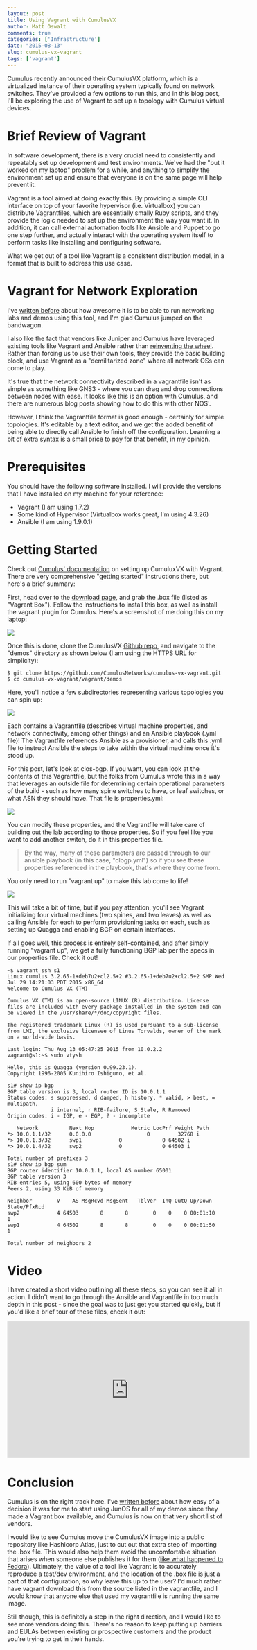 ```yaml
---
layout: post
title: Using Vagrant with CumulusVX
author: Matt Oswalt
comments: true
categories: ['Infrastructure']
date: "2015-08-13"
slug: cumulus-vx-vagrant
tags: ['vagrant']
---
```




Cumulus recently announced their CumulusVX platform, which is a virtualized instance of their operating system typically found on network switches. They've provided a few options to run this, and in this blog post, I'll be exploring the use of Vagrant to set up a topology with Cumulus virtual devices.

# Brief Review of Vagrant

In software development, there is a very crucial need to consistently and repeatably set up development and test environments. We've had the "but it worked on my laptop" problem for a while, and anything to simplify the environment set up and ensure that everyone is on the same page will help prevent it.

Vagrant is a tool aimed at doing exactly this. By providing a simple CLI interface on top of your favorite hypervisor (i.e. Virtualbox) you can distribute Vagrantfiles, which are essentially smally Ruby scripts, and they provide the logic needed to set up the environment the way you want it. In addition, it can call external automation tools like Ansible and Puppet to go one step further, and actually interact with the operating system itself to perform tasks like installing and configuring software.

What we get out of a tool like Vagrant is a consistent distribution model, in a format that is built to address this use case.

# Vagrant for Network Exploration

I've [written before](https://oswalt.dev/2015/03/go-go-gadget-networking-lab/) about how awesome it is to be able to run networking labs and demos using this tool, and I'm glad Cumulus jumped on the bandwagon.

I also like the fact that vendors like Juniper and Cumulus have leveraged existing tools like Vagrant and Ansible rather than [reinventing the wheel](http://virl.cisco.com/). Rather than forcing us to use their own tools, they provide the basic building block, and use Vagrant as a "demilitarized zone" where all network OSs can come to play.

It's true that the network connectivity described in a vagrantfile isn't as simple as something like GNS3 - where you can drag and drop connections between nodes with ease. It looks like this is an option with Cumulus, and there are numerous blog posts showing how to do this with other NOS'.

However, I think the Vagrantfile format is good enough - certainly for simple topologies. It's editable by a text editor, and we get the added benefit of being able to directly call Ansible to finish off the configuration. Learning a bit of extra syntax is a small price to pay for that benefit, in my opinion.

# Prerequisites

You should have the following software installed. I will provide the versions that I have installed on my machine for your reference:

- Vagrant (I am using 1.7.2)
- Some kind of Hypervisor (Virtualbox works great, I'm using 4.3.26)
- Ansible (I am using 1.9.0.1)

# Getting Started

Check out [Cumulus' documentation](http://docs.cumulusnetworks.com/display/VX/Using+Cumulus+VX+with+Vagrant) on setting up CumuluxVX with Vagrant. There are very comprehensive "getting started" instructions there, but here's a brief summary:

First, head over to the [download page](https://cumulusnetworks.com/cumulus-vx/download/), and grab the .box file (listed as "Vagrant Box"). Follow the instructions to install this box, as well as install the vagrant plugin for Cumulus. Here's a screenshot of me doing this on my laptop:

[![](/assets/2015/08/box_setup.png)](/assets/2015/08/box_setup.png)

Once this is done, clone the CumulusVX [Github repo](https://github.com/CumulusNetworks/cumulus-vx-vagrant), and navigate to the "demos" directory as shown below (I am using the HTTPS URL for simplicity):

    $ git clone https://github.com/CumulusNetworks/cumulus-vx-vagrant.git
    $ cd cumulus-vx-vagrant/vagrant/demos

Here, you'll notice a few subdirectories representing various topologies you can spin up:

[![](/assets/2015/08/demos.png)](/assets/2015/08/demos.png)

Each contains a Vagrantfile (describes virtual machine properties, and network connectivity, among other things) and an Ansible playbook (.yml file)! The Vagrantfile references Ansible as a provisioner, and calls this .yml file to instruct Ansible the steps to take within the virtual machine once it's stood up.

For this post, let's look at clos-bgp. If you want, you can look at the contents of this Vagrantfile, but the folks from Cumulus wrote this in a way that leverages an outside file for determining certain operational parameters of the build - such as how many spine switches to have, or leaf switches, or what ASN they should have. That file is properties.yml:

[![](/assets/2015/08/properties.png)](/assets/2015/08/properties.png)

You can modify these properties, and the Vagrantfile will take care of building out the lab according to those properties. So if you feel like you want to add another switch, do it in this properties file.

> By the way, many of these parameters are passed through to our ansible playbook (in this case, "clbgp.yml") so if you see these properties referenced in the playbook, that's where they come from.

You only need to run "vagrant up" to make this lab come to life!

[![](/assets/2015/08/vagrantup.png)](/assets/2015/08/vagrantup.png)

This will take a bit of time, but if you pay attention, you'll see Vagrant initializing four virtual machines (two spines, and two leaves) as well as calling Ansible for each to perform provisioning tasks on each, such as setting up Quagga and enabling BGP on certain interfaces.

If all goes well, this process is entirely self-contained, and after simply running "vagrant up", we get a fully functioning BGP lab per the specs in our properties file. Check it out!

	~$ vagrant ssh s1
	Linux cumulus 3.2.65-1+deb7u2+cl2.5+2 #3.2.65-1+deb7u2+cl2.5+2 SMP Wed Jul 29 14:21:03 PDT 2015 x86_64
	Welcome to Cumulus VX (TM)

	Cumulus VX (TM) is an open-source LINUX (R) distribution. License files are included with every package installed in the system and can be viewed in the /usr/share/*/doc/copyright files.

	The registered trademark Linux (R) is used pursuant to a sub-license from LMI, the exclusive licensee of Linus Torvalds, owner of the mark on a world-wide basis.

	Last login: Thu Aug 13 05:47:25 2015 from 10.0.2.2
	vagrant@s1:~$ sudo vtysh

	Hello, this is Quagga (version 0.99.23.1).
	Copyright 1996-2005 Kunihiro Ishiguro, et al.

	s1# show ip bgp
	BGP table version is 3, local router ID is 10.0.1.1
	Status codes: s suppressed, d damped, h history, * valid, > best, = multipath,
	              i internal, r RIB-failure, S Stale, R Removed
	Origin codes: i - IGP, e - EGP, ? - incomplete

	   Network          Next Hop            Metric LocPrf Weight Path
	*> 10.0.1.1/32      0.0.0.0                  0         32768 i
	*> 10.0.1.3/32      swp1            0             0 64502 i
	*> 10.0.1.4/32      swp2            0             0 64503 i

	Total number of prefixes 3
	s1# show ip bgp sum
	BGP router identifier 10.0.1.1, local AS number 65001
	BGP table version 3
	RIB entries 5, using 600 bytes of memory
	Peers 2, using 33 KiB of memory

	Neighbor        V    AS MsgRcvd MsgSent   TblVer  InQ OutQ Up/Down  State/PfxRcd
	swp2            4 64503       8       8        0    0    0 00:01:10        1
	swp1            4 64502       8       8        0    0    0 00:01:50        1

	Total number of neighbors 2

# Video

I have created a short video outlining all these steps, so you can see it all in action. I didn't want to go through the Ansible and Vagrantfile in too much depth in this post - since the goal was to just get you started quickly, but if you'd like a brief tour of these files, check it out:

<iframe width="560" height="315" src="https://www.youtube.com/embed/9Gn9j2-JrrQ" frameborder="0" allowfullscreen></iframe>

# Conclusion

Cumulus is on the right track here. I've [written before](https://oswalt.dev/2015/03/go-go-gadget-networking-lab/) about how easy of a decision it was for me to start using JunOS for all of my demos since they made a Vagrant box available, and Cumulus is now on that very short list of vendors.

I would like to see Cumulus move the CumulusVX image into a public repository like Hashicorp Atlas, just to cut out that extra step of importing the .box file. This would also help them avoid the uncomfortable situation that arises when someone else publishes it for them ([like what happened to Fedora](https://vagrantcloud.com/chef/boxes/fedora-20)). Ultimately, the value of a tool like Vagrant is to accurately reproduce a test/dev environment, and the location of the .box file is just a part of that configuration, so why leave this up to the user? I'd much rather have vagrant download this from the source listed in the vagrantfile, and I would know that anyone else that used my vagrantfile is running the same image. 

Still though, this is definitely a step in the right direction, and I would like to see more vendors doing this. There's no reason to keep putting up barriers and EULAs between existing or prospective customers and the product you're trying to get in their hands.
